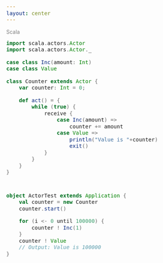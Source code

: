```yaml
---
layout: center
---
```


<div class="grid grid-cols-2 gap-x-4"><div>

<span style="color:grey">Scala</span>

```scala {all|7-21|13-17|all}
import scala.actors.Actor
import scala.actors.Actor._

case class Inc(amount: Int)
case class Value

class Counter extends Actor {
    var counter: Int = 0;

    def act() = {
        while (true) {
            receive {
                case Inc(amount) =>
                    counter += amount
                case Value =>
                    println("Value is "+counter)
                    exit()
            }
        }
    }
}
```

</div>

<div v-click>

<span style="color:grey; visibility: hidden;">Scala</span>

```scala
object ActorTest extends Application {
    val counter = new Counter
    counter.start()

    for (i <- 0 until 100000) {
        counter ! Inc(1)
    }
    counter ! Value
    // Output: Value is 100000
}
```

</div></div>

<style>
code {
    font-size: 14px ;
}
</style>
